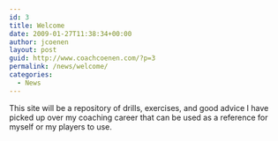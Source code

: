 ```yaml
---
id: 3
title: Welcome
date: 2009-01-27T11:38:34+00:00
author: jcoenen
layout: post
guid: http://www.coachcoenen.com/?p=3
permalink: /news/welcome/
categories:
  - News
---
```

This site will be a repository of drills, exercises, and good advice I have picked up over my coaching career that can be used as a reference for myself or my players to use.
